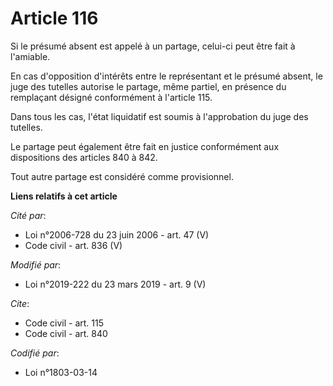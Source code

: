# Article 116

Si le présumé absent est appelé à un partage, celui-ci peut être fait à l'amiable.

En cas d'opposition d'intérêts entre le représentant et le présumé absent, le juge des tutelles autorise le partage, même
partiel, en présence du remplaçant désigné conformément à l'article 115.

Dans tous les cas, l'état liquidatif est soumis à l'approbation du juge des tutelles.

Le partage peut également être fait en justice conformément aux dispositions des articles 840 à 842.

Tout autre partage est considéré comme provisionnel.

**Liens relatifs à cet article**

_Cité par_:

  - Loi n°2006-728 du 23 juin 2006 - art. 47 (V)
  - Code civil - art. 836 (V)

_Modifié par_:

  - Loi n°2019-222 du 23 mars 2019 - art. 9 (V)

_Cite_:

  - Code civil - art. 115
  - Code civil - art. 840

_Codifié par_:

  - Loi n°1803-03-14

